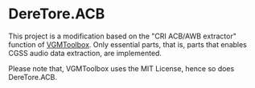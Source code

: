 ﻿# DereTore.ACB

This project is a modification based on the "CRI ACB/AWB extractor" function of [VGMToolbox](https://sourceforge.net/projects/vgmtoolbox/).
Only essential parts, that is, parts that enables CGSS audio data extraction, are implemented.

Please note that, VGMToolbox uses the MIT License, hence so does DereTore.ACB.
